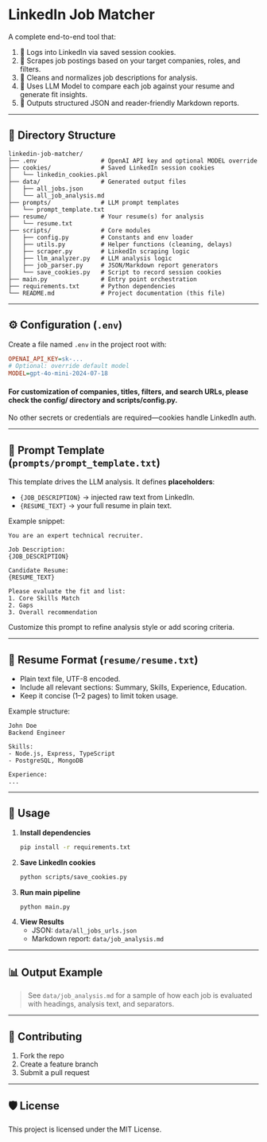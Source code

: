 # LinkedIn Job Matcher

A complete end-to-end tool that:
1. 🔐 Logs into LinkedIn via saved session cookies.
2. 🔎 Scrapes job postings based on your target companies, roles, and filters.
3. 🧹 Cleans and normalizes job descriptions for analysis.
4. 🤖 Uses LLM Model to compare each job against your resume and generate fit insights.
5. 📑 Outputs structured JSON and reader-friendly Markdown reports.

---

## 📂 Directory Structure

```
linkedin-job-matcher/
├── .env                  # OpenAI API key and optional MODEL override
├── cookies/              # Saved LinkedIn session cookies
│   └── linkedin_cookies.pkl
├── data/                 # Generated output files
│   ├── all_jobs.json
│   └── all_job_analysis.md
├── prompts/              # LLM prompt templates
│   └── prompt_template.txt
├── resume/               # Your resume(s) for analysis
│   └── resume.txt
├── scripts/              # Core modules
│   ├── config.py         # Constants and env loader
│   ├── utils.py          # Helper functions (cleaning, delays)
│   ├── scraper.py        # LinkedIn scraping logic
│   ├── llm_analyzer.py   # LLM analysis logic
│   ├── job_parser.py     # JSON/Markdown report generators
│   └── save_cookies.py   # Script to record session cookies
├── main.py               # Entry point orchestration
├── requirements.txt      # Python dependencies
└── README.md             # Project documentation (this file)
```

---

## ⚙️ Configuration (`.env`)

Create a file named `.env` in the project root with:

```ini
OPENAI_API_KEY=sk-...
# Optional: override default model
MODEL=gpt-4o-mini-2024-07-18
```
#### For customization of companies, titles, filters, and search URLs, please check the config/ directory and scripts/config.py.

No other secrets or credentials are required—cookies handle LinkedIn auth.

---

## 📝 Prompt Template (`prompts/prompt_template.txt`)

This template drives the LLM analysis. It defines **placeholders**:
- `{JOB_DESCRIPTION}` → injected raw text from LinkedIn.
- `{RESUME_TEXT}` → your full resume in plain text.

Example snippet:

```
You are an expert technical recruiter.

Job Description:
{JOB_DESCRIPTION}

Candidate Resume:
{RESUME_TEXT}

Please evaluate the fit and list:
1. Core Skills Match
2. Gaps
3. Overall recommendation
```

Customize this prompt to refine analysis style or add scoring criteria.

---

## 📄 Resume Format (`resume/resume.txt`)

- Plain text file, UTF-8 encoded.
- Include all relevant sections: Summary, Skills, Experience, Education.
- Keep it concise (1–2 pages) to limit token usage.

Example structure:
```
John Doe
Backend Engineer

Skills:
- Node.js, Express, TypeScript
- PostgreSQL, MongoDB

Experience:
...
```

---

## 🚀 Usage

1. **Install dependencies**
   ```bash
   pip install -r requirements.txt
   ```
2. **Save LinkedIn cookies**
   ```bash
   python scripts/save_cookies.py
   ```
3. **Run main pipeline**
   ```bash
   python main.py
   ```
4. **View Results**
   - JSON: `data/all_jobs_urls.json`
   - Markdown report: `data/job_analysis.md`

---

## 📊 Output Example

> See `data/job_analysis.md` for a sample of how each job is evaluated with headings, analysis text, and separators.

---

## 🤝 Contributing

1. Fork the repo
2. Create a feature branch
3. Submit a pull request

---

## 🛡 License

This project is licensed under the MIT License.

